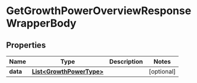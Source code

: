 

# GetGrowthPowerOverviewResponseWrapperBody


## Properties

Name | Type | Description | Notes
------------ | ------------- | ------------- | -------------
**data** | [**List&lt;GrowthPowerType&gt;**](GrowthPowerType.md) |  |  [optional]




